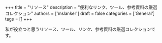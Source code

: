 +++
title = "リソース"
description = "便利なリンク、ツール、参考資料の厳選コレクション"
authors = ['mslanker']
draft = false
categories = ['General']
tags = []
+++


私が役立つと思うリソース、ツール、リンク、参考資料の厳選コレクションです。
